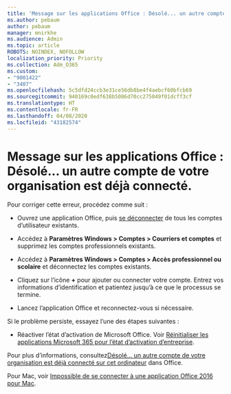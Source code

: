 ```yaml
---
title: 'Message sur les applications Office : Désolé... un autre compte de votre organisation est déjà connecté.'
ms.author: pebaum
author: pebaum
manager: mnirkhe
ms.audience: Admin
ms.topic: article
ROBOTS: NOINDEX, NOFOLLOW
localization_priority: Priority
ms.collection: Adm_O365
ms.custom:
- "9001422"
- "3407"
ms.openlocfilehash: 5c5dfd24ccb3e31ce56db8be4f4aebcf60bfcb69
ms.sourcegitcommit: 940169c0edf638b5086d70cc275049f01dcff3cf
ms.translationtype: HT
ms.contentlocale: fr-FR
ms.lasthandoff: 04/08/2020
ms.locfileid: "43182574"
---
```

# <a name="office-apps-message---sorry-another-account-from-your-organization-is-already-signed-in"></a>Message sur les applications Office : Désolé... un autre compte de votre organisation est déjà connecté.

Pour corriger cette erreur, procédez comme suit :

- Ouvrez une application Office, puis [se déconnecter](https://support.office.com/article/sign-out-of-office-5a20dc11-47e9-4b6f-945d-478cb6d92071) de tous les comptes d’utilisateur existants.

- Accédez à **Paramètres Windows > Comptes > Courriers et comptes** et supprimez les comptes professionnels existants.

- Accédez à **Paramètres Windows > Comptes > Accès professionnel ou scolaire** et déconnectez les comptes existants. 

- Cliquez sur l’icône **+** pour ajouter ou connecter votre compte. Entrez vos informations d’identification et patientez jusqu’à ce que le processus se termine.

- Lancez l’application Office et reconnectez-vous si nécessaire. 

Si le problème persiste, essayez l’une des étapes suivantes : 

- Réactiver l’état d’activation de Microsoft Office. Voir [Réinitialiser les applications Microsoft 365 pour l’état d’activation d’entreprise](https://docs.microsoft.com/office365/troubleshoot/activation/reset-office-365-proplus-activation-state).

Pour plus d’informations, consultez[Désolé... un autre compte de votre organisation est déjà connecté sur cet ordinateur](https://docs.microsoft.com/office/troubleshoot/error-messages/another-account-already-signed-in) dans Office.

Pour Mac, voir [Impossible de se connecter à une application Office 2016 pour Mac](https://docs.microsoft.com/office365/troubleshoot/authentication/sign-in-to-office-2016-for-mac-fail).
